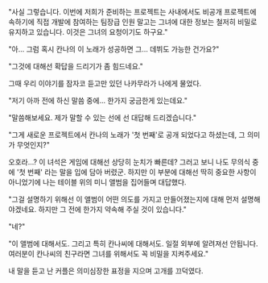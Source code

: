"사실 그렇습니다. 이번에 저희가 준비하는 프로젝트는 사내에서도 비공개 프로젝트에 속하기에 직접 개발에 참여하는 팀장급 인원 말고는 그녀에 대한 정보는 철저히 비밀로 유지하고 있습니다. 이것은 그녀의 요청이기도 하구요." 

"아... 그럼 혹시 칸나의 이 노래가 성공하면 그... 데뷔도 가능한 건가요?" 

"그것에 대해선 확답을 드리기가 좀 힘드네요." 

그때 우리 이야기를 잠자코 듣고만 있던 나카무라가 나에게 물었다. 

"저기 아까 전에 하신 말씀 중에... 한가지 궁금한게 있는데요." 

"말씀해보세요. 제가 말할 수 있는 선에 선 대답해 드리겠습니다." 

"그게 새로운 프로젝트에서 칸나의 노래가 '첫 번째'로 공개 되었다고 하셨는데, 그 의미가 무엇인지?" 

오호라...? 이 녀석은 게임에 대해선 상당히 눈치가 빠른데? 
그러고 보니 나도 무의식 중에 '첫 번째' 라는 말을 입에 담아 버렸군. 하지만 이 부분에 대해선 딱히 중요한 사항이 아니었기에 나는 테이블 위의 미니 앨범을 집어들며 대답했다. 

"그걸 설명하기 위해선 이 앨범이 어떤 의도를 가지고 만들어졌는지에 대해 먼저 설명해야겠네요. 하지만 그 전에 한가지 약속해 주실 것이 있습니다." 

"네?" 

"이 앨범에 대해서도. 그리고 특히 칸나씨에 대해서도. 일절 외부에 알려져선 안됩니다. 여러분이 칸나씨의 친구라면 그녀를 위해서도 꼭 비밀을 지켜주세요." 

내 말을 듣고 난 커플은 의미심장한 표정을 지으며 고개를 끄덕였다. 